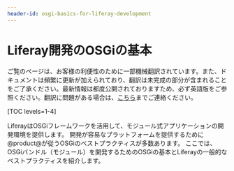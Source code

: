 ```yaml
---
header-id: osgi-basics-for-liferay-development
---
```


# Liferay開発のOSGiの基本

<p class="alert alert-info"><span class="wysiwyg-color-blue120">ご覧のページは、お客様の利便性のために一部機械翻訳されています。また、ドキュメントは頻繁に更新が加えられており、翻訳は未完成の部分が含まれることをご了承ください。最新情報は都度公開されておりますため、必ず英語版をご参照ください。翻訳に問題がある場合は、<a href="mailto:support-content-jp@liferay.com">こちら</a>までご連絡ください。</span></p>

[TOC levels=1-4]

LiferayはOSGiフレームワークを活用して、モジュール式アプリケーションの開発環境を提供します。 開発が容易なプラットフォームを提供するために@product@が従うOSGiのベストプラクティスが多数あります。 ここでは、OSGiバンドル（モジュール）を開発するためのOSGiの基本とLiferayの一般的なベストプラクティスを紹介します。
